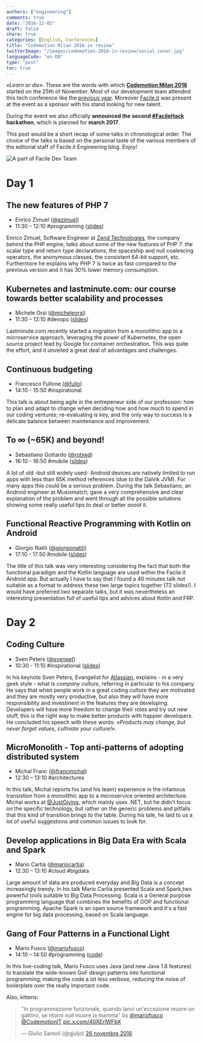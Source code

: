```yaml
---
authors: ["engineering"]
comments: true
date: "2016-12-02"
draft: false
share: true
categories: [English, Conferences]
title: "Codemotion Milan 2016 in review"
twitterImage: "/images/codemotion-2016-in-review/social_cover.jpg"
languageCode: "en-EN"
type: "post"
toc: true
---
```


*«Learn or die»*. These are the words with which [**Codemotion Milan 2016**](http://milan2016.codemotionworld.com/) started on the 25th of November. Most of our development team attended this tech conference like the [previous year](http://engineering.facile.it/blog/ita/facile-it-devs-codemotion-milan-2015/). Moreover [Facile.it](http://www.facile.it) was present at the event as a sponsor with his stand looking for new talent.

During the event we also officially **announced the second [#FacileHack](http://hackathon.facile.it/) hackathon**, which is planned for **march 2017**.

This post would be a short recap of some talks in chronological order. The choice of the talks is based on the personal taste of the various members of the editorial staff of Facile.it Engineering blog. Enjoy!

![A part of Facile Dev Team](/images/codemotion-2016-in-review/codemotion_2016.jpg)

# Day 1

## The new features of PHP 7
 * Enrico Zimuel ([@ezimuel](https://x.com/ezimuel))
 * 11:30 – 12:10 #programming ([slides](http://zimuel.it/slides/codemotion2016/))

Enrico Zimuel, Software Engineer at [Zend Technologies](http://www.zend.com/), the company behind the PHP engine, talks about some of the new features of PHP 7: the scalar type and return type declarations, the spaceship and null coalescing operators, the anonymous classes, the consistent 64-bit support, etc. Furthermore he explains why PHP 7 is twice as fast compared to the previous version and it has 30% lower memory consumption.

## Kubernetes and lastminute.com: our course towards better scalability and processes
 * Michele Orsi ([@micheleorsi](https://x.com/micheleorsi))
 * 11:30 – 12:10 #devops ([slides](http://www.slideshare.net/micheleorsi/kubernetes-and-lastminutecom-our-course-towards-better-scalability-and-processes))

Lastminute.com recently started a migration from a monolithic app to a microservice approach, leveraging the power of Kubernetes, the open source project lead by Google for container orchestration. This was quite the effort, and it unveiled a great deal of advantages and challenges.

## Continuous budgeting
 * Francesco Fullone ([@fullo](https://x.com/fullo))
 * 14:10 - 15:50 #inspirational
 
This talk is about being agile in the entrepeneur side of our profession: how to plan and adapt to change when deciding how and how much to spend in our coding ventures; re-evaluating is key, and the only way to success is a delicate balance between maintenance and improvement.

## To ∞ (~65K) and beyond!
 * Sebastiano Gottardo ([@rotxed](https://x.com/rotxed))
 * 16:10 - 16:50 #mobile ([slides](https://speakerdeck.com/dextor/to-65k-and-beyond))

A lot of old -but still widely used- Android devices are natively limited to run apps with less than 65K method references (due to the Dalvik JVM). For many apps this could be a serious problem. During the talk Sebastiano, an Android engineer at Musixmatch, gave a very comprehensive and clear explanation of the problem and went through all the possible solutions showing some really useful tips to deal or better *avoid* it.

## Functional Reactive Programming with Kotlin on Android
 * Giorgio Natili ([@giorgionatili](https://x.com/giorgionatili))
 * 17:10 - 17:50 #mobile ([slides](https://drive.google.com/file/d/0BxCm4NRlzb3PWjNNaG1KS0Utckk/view))

The title of this talk was very interesting considering the fact that both the functional paradigm and the Kotlin language are used within the Facile.it Android app. But actually I have to say that I found a 40 minutes talk not suitable as a format to address these two large topics together (72 slides!). I would have preferred two separate talks, but it was nevertheless an interesting presentation full of useful tips and advices about Kotlin and FRP.

# Day 2

## Coding Culture
 * Sven Peters ([@svenpet](https://x.com/svenpet))
 * 10:30 - 11:10 #inspirational ([slides](http://www.slideshare.net/svenpeters/coding-culture))

In his keynote Sven Peters, Evangelist for [Atlassian](https://www.atlassian.com/), explains - in a very geek style - what is *company culture*, referring in particular to his company. He says that when people work in a great coding culture they are motivated and they are mostly very productive, but also they will have more responsibility and investment in the features they are developing. Developers will have more freedom to change their roles and try out new stuff, this is the right way to make better products with happier developers. He concluded his speech with these words: *«Products may change, but never forget values, cultivate your culture!»*.

## MicroMonolith - Top anti-patterns of adopting distributed system
 * Michal Franc ([@francmichal](https://x.com/francmichal))
 * 12:30 – 13:10 #architectures
 
In this talk, Michal reports his (and his team) experience in the infamous transistion from a monolithic app to a microservice oriented architecture. Michal works at [@JustGiving](https://x.com/JustGiving), which mainly uses .NET, but he didn't focus on the specific technology, but rather on the generic problems and pitfalls that this kind of transition brings to the table. During his tale, he laid to us a lot of useful suggestions and common issues to look for.

## Develop applications in Big Data Era with Scala and Spark
 * Mario Cartia ([@mariocartia](https://x.com/mariocartia))
 * 12:30 – 13:10 #cloud #bigdata

Large amount of data are produced everyday and Big Data is a concept increasingly trendy. In his talk Mario Cartia presented Scala and Spark,two powerful tools suitable to Big Data Processing.  Scala is a General purpose programming language that combines the benefits of OOP and functional programming. Apache Spark is an open source framework and it's a fast engine for big data processing, based on Scala language.

## Gang of Four Patterns in a Functional Light
 * Mario Fusco ([@mariofusco](https://x.com/mariofusco))
 * 14:10 – 14:50 #programming ([code](https://github.com/mariofusco/from-gof-to-lambda))

In this live-coding talk, Mario Fusco uses Java (and new Java 1.8 features) to translate the wide-known GoF design patterns into functional programming, making the code a lot less verbose, reducing the noise of boilerplate over the really important code.

Also, kittens:

<blockquote class="twitter-tweet" data-cards="hidden" data-lang="it"><p lang="it" dir="ltr">&quot;In programmazione funzionale, quando lanci un&#39;eccezione muore un gattino, se ritorni null muore la mamma&quot; by <a href="https://x.com/mariofusco">@mariofusco</a> <a href="https://x.com/CodemotionIT">@CodemotionIT</a> <a href="https://t.co/40XErlWFbX">pic.x.com/40XErlWFbX</a></p>&mdash; Giulio Santoli (@gjuljo) <a href="https://x.com/gjuljo/status/802507849494654976">26 novembre 2016</a></blockquote>
<script async src="//platform.x.com/widgets.js" charset="utf-8"></script>
